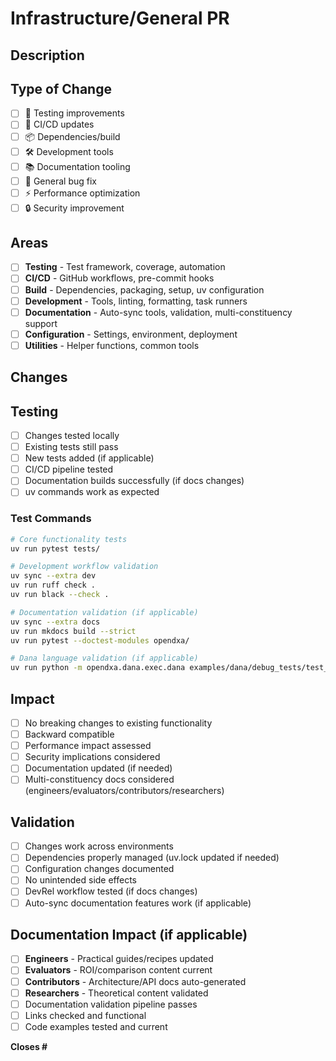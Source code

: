 # Infrastructure/General PR

## Description
<!-- What infrastructure/general improvement are you making? -->

## Type of Change
- [ ] 🧪 Testing improvements
- [ ] 🔧 CI/CD updates
- [ ] 📦 Dependencies/build
- [ ] 🛠️ Development tools
- [ ] 📚 Documentation tooling
- [ ] 🐛 General bug fix
- [ ] ⚡ Performance optimization
- [ ] 🔒 Security improvement

## Areas
- [ ] **Testing** - Test framework, coverage, automation
- [ ] **CI/CD** - GitHub workflows, pre-commit hooks
- [ ] **Build** - Dependencies, packaging, setup, uv configuration
- [ ] **Development** - Tools, linting, formatting, task runners
- [ ] **Documentation** - Auto-sync tools, validation, multi-constituency support
- [ ] **Configuration** - Settings, environment, deployment
- [ ] **Utilities** - Helper functions, common tools

## Changes
<!-- Describe the specific changes made -->

## Testing
- [ ] Changes tested locally
- [ ] Existing tests still pass
- [ ] New tests added (if applicable)
- [ ] CI/CD pipeline tested
- [ ] Documentation builds successfully (if docs changes)
- [ ] uv commands work as expected

### Test Commands
```bash
# Core functionality tests
uv run pytest tests/

# Development workflow validation
uv sync --extra dev
uv run ruff check .
uv run black --check .

# Documentation validation (if applicable)
uv sync --extra docs
uv run mkdocs build --strict
uv run pytest --doctest-modules opendxa/

# Dana language validation (if applicable)
uv run python -m opendxa.dana.exec.dana examples/dana/debug_tests/test_basic.na
```

## Impact
- [ ] No breaking changes to existing functionality
- [ ] Backward compatible
- [ ] Performance impact assessed
- [ ] Security implications considered
- [ ] Documentation updated (if needed)
- [ ] Multi-constituency docs considered (engineers/evaluators/contributors/researchers)

## Validation
- [ ] Changes work across environments
- [ ] Dependencies properly managed (uv.lock updated if needed)
- [ ] Configuration changes documented
- [ ] No unintended side effects
- [ ] DevRel workflow tested (if docs changes)
- [ ] Auto-sync documentation features work (if applicable)

## Documentation Impact (if applicable)
- [ ] **Engineers** - Practical guides/recipes updated
- [ ] **Evaluators** - ROI/comparison content current  
- [ ] **Contributors** - Architecture/API docs auto-generated
- [ ] **Researchers** - Theoretical content validated
- [ ] Documentation validation pipeline passes
- [ ] Links checked and functional
- [ ] Code examples tested and current

**Closes #** 